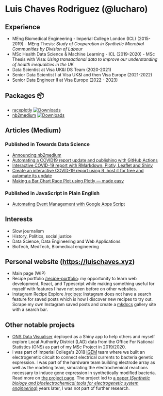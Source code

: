 # Luis Chaves Rodriguez (@lucharo)

## Experience

- MEng Biomedical Engineering - Imperial College London (ICL) (2015-2019) - MEng Thesis: *Study of Cooperation in Synthetic Microbial Communities by Division of Labour*
- MSc Health Data Science & Machine Learning - ICL (2019-2020) - MSc Thesis with Visa: *Using transactional data to improve our understanding of health inequalities in the UK*
- Data Scientist at Visa UK&I DS Team (2020-2021)
- Senior Data Scientist I at Visa UK&I and then Visa Europe (2021-2022)
- Senior Data Engineer II at Visa Europe (2022 - 2023)

## Packages 📦

- [raceplotly](https://github.com/lucharo/raceplotly) [![Downloads](https://pepy.tech/badge/raceplotly)](https://pepy.tech/project/raceplotly)
- [nb2medium](https://github.com/lucharo/nb2medium) [![Downloads](https://pepy.tech/badge/nb2medium)](https://pepy.tech/project/nb2medium)

## Articles (Medium)

### Published in Towards Data Science 

- [Announcing nb2medium](https://medium.com/towards-data-science/announcing-nb2medium-d123e2a8d52c)
- [Automating a COVID19 report update and publishing with GitHub Actions](https://medium.com/towards-data-science/automating-a-covid19-report-update-and-publishing-with-github-actions-a3d64315e515)
- [Interactive COVID-19 report with RMarkdown, Plotly, Leaflet and Shiny](https://medium.com/towards-data-science/interactive-covid19-report-with-rmarkdown-plotly-leaflet-and-shiny-c6a716af7d9b)
- [Create an interactive COVID-19 report using R, host it for free and automate its update](https://medium.com/towards-data-science/create-an-interactive-covid-19-report-using-r-host-it-for-free-and-automate-its-update-41a5bdd46e9d)
- [Making a Bar Chart Race Plot using Plotly — made easy](https://medium.com/towards-data-science/making-a-bar-chart-race-plot-using-plotly-made-easy-8dad3b1da955)

### Published in JavaScript in Plain English

- [Automating Event Management with Google Apps Script](https://medium.com/javascript-in-plain-english/automating-event-management-with-google-apps-script-383a6704a455)

## Interests

- Slow journalism
- History, Politics, social justice
- Data Science, Data Engineering and Web Applications
- BioTech, MedTech, Biomedical engineering

## Personal website (https://luischaves.xyz)

- Main page (WIP)
- Recipe portfolio [/recipe-portfolio](https://luischaves.xyz/recipe-portfolio): my opportunity to learn web development, React, and Typescript while making something useful for myself with features I have not seen before on other websites.
- Instagram Recipe Explore [/recipes](https://luischaves.xyz/recipes): Instagram does not have a search feature for saved posts which is how I discover new recipes to try out. Scrape my own Instagram saved posts and create a [mkdocs](https://github.com/mkdocs/mkdocs) gallery site with a search bar.

## Other notable projects

- [ONS Data Visualiser](https://lucha6.shinyapps.io/ONS2019dash/) deployed as a Shiny app to help others and myself explore Local Authority District (LAD) data from the Office For National Statistics (ONS) as part of my MSc Project in 2019/2020.
- I was part of Imperial College's 2018 [iGEM](https://competition.igem.org/) team where we built an electrogenetic circuit to connect electrical currents to bacteria genetic expression. I was part of the hardware team building electrode array as well as the modeling team, simulating the electrochemical reactions necessary to induce gene expression in synthetically modified bacteria. Read more on [the project page](https://2018.igem.org/Team:Imperial_College/Project). The project led to [a paper (*Synthetic biology and bioelectrochemical tools for electrogenetic system engineering*)](https://www.science.org/doi/10.1126/sciadv.abm5091) years later, I was not part of further research.
